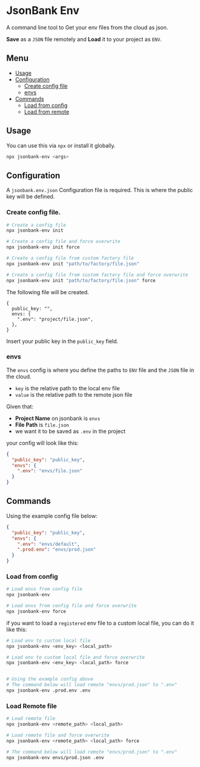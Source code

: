 # JsonBank Env

A command line tool to Get your env files from the cloud as json.

**Save** as a `JSON` file remotely and **Load** it to your project as `ENV`.

## Menu

- [Usage](#usage)
- [Configuration](#configuration)
  - [Create config file](#create-config-file)
  - [envs](#envs)
- [Commands](#commands)
  - [Load from config](#load-from-config)
  - [Load from remote](#load-remote-file)

## Usage

You can use this via `npx` or install it globally.

```bash
npx jsonbank-env <args>
```

## Configuration

A `jsonbank.env.json` Configuration file is required. This is where the public key will be defined.

### Create config file.

```bash
# Create a config file
npx jsonbank-env init

# Create a config file and force overwrite
npx jsonbank-env init force

# Create a config file from custom factory file
npx jsonbank-env init "path/to/factory/file.json"

# Create a config file from custom factory file and force overwrite
npx jsonbank-env init "path/to/factory/file.json" force
```

The following file will be created.

```json5
{
  public_key: "",
  envs: {
    ".env": "project/file.json",
  },
}
```

Insert your public key in the `public_key` field.

### envs

The `envs` config is where you define the paths to `ENV` file and the `JSON` file in the cloud.

- `key` is the relative path to the local env file
- `value` is the relative path to the remote json file

Given that:

- **Project Name** on jsonbank is `envs`
- **File Path** is `file.json`
- we want it to be saved as `.env` in the project

your config will look like this:

```json
{
  "public_key": "public_key",
  "envs": {
    ".env": "envs/file.json"
  }
}
```

## Commands

Using the example config file below:

```json
{
  "public_key": "public_key",
  "envs": {
    ".env": "envs/default",
    ".prod.env": "envs/prod.json"
  }
}
```

### Load from config

```bash
# Load envs from config file
npx jsonbank-env

# Load envs from config file and force overwrite
npx jsonbank-env force
```

if you want to load a `registered` env file to a custom local file, you can do it like this:

```bash
# Load env to custom local file
npx jsonbank-env <env_key> <local_path>

# Load env to custom local file and force overwrite
npx jsonbank-env <env_key> <local_path> force


# Using the example config above
# The command below will load remote "envs/prod.json" to ".env"
npx jsonbank-env .prod.env .env

```

### Load Remote file

```bash
# Load remote file
npx jsonbank-env <remote_path> <local_path>

# Load remote file and force overwrite
npx jsonbank-env <remote_path> <local_path> force

# The command below will load remote "envs/prod.json" to ".env"
npx jsonbank-env envs/prod.json .env
```
